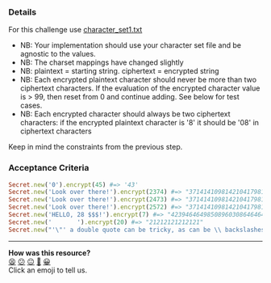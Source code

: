 
### Details

For this challenge use [character_set1.txt](./char_sets/character_set1.txt)

- NB: Your implementation should use your character set file and be agnostic to the values.
- NB: The charset mappings have changed slightly
- NB: plaintext = starting string. ciphertext = encrypted string
- NB: Each encrypted plaintext character should never be more than two ciphertext characters. If the evaluation of the encrypted character value is > 99, then reset from 0 and continue adding. See below for test cases.
- NB: Each encrypted character should always be two ciphertext characters: if the encrypted plaintext character is '8'  it should be '08' in ciphertext characters

Keep in mind the constraints from the previous step.

### Acceptance Criteria
```ruby
Secret.new('0').encrypt(45) #=> '43'
Secret.new('Look over there!').encrypt(2374) #=> "37141410981421041798190704170452"
Secret.new('Look over there!').encrypt(2473) #=> "37141410981421041798190704170452"
Secret.new('Look over there!').encrypt(2572) #=> "37141410981421041798190704170452"
Secret.new('HELLO, 28 $$$!').encrypt(7) #=> "4239464649850896030864646461"
Secret.new('       ').encrypt(20) #=> "21212121212121"
Secret.new("'\"' a double quote can be tricky, as can be \\ backslashes").encrypt(43) #=> "181918444544485965465649446165596449444745584446494464625347556922444563444745584446494420444645475563564563524963"
```

<!-- BEGIN GENERATED SECTION DO NOT EDIT -->

---

**How was this resource?**  
[😫](https://airtable.com/shrUJ3t7KLMqVRFKR?prefill_Repository=skills-workshops&prefill_File=practicals/adventures/cipher-world/part3.md&prefill_Sentiment=😫) [😕](https://airtable.com/shrUJ3t7KLMqVRFKR?prefill_Repository=skills-workshops&prefill_File=practicals/adventures/cipher-world/part3.md&prefill_Sentiment=😕) [😐](https://airtable.com/shrUJ3t7KLMqVRFKR?prefill_Repository=skills-workshops&prefill_File=practicals/adventures/cipher-world/part3.md&prefill_Sentiment=😐) [🙂](https://airtable.com/shrUJ3t7KLMqVRFKR?prefill_Repository=skills-workshops&prefill_File=practicals/adventures/cipher-world/part3.md&prefill_Sentiment=🙂) [😀](https://airtable.com/shrUJ3t7KLMqVRFKR?prefill_Repository=skills-workshops&prefill_File=practicals/adventures/cipher-world/part3.md&prefill_Sentiment=😀)  
Click an emoji to tell us.

<!-- END GENERATED SECTION DO NOT EDIT -->
